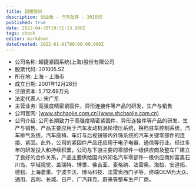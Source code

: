 ```yaml
---
title: 超捷股份
description: 创业板 - 汽车配件 - 301005
published: true
date: 2022-04-30T19:31:13.000Z
tags: stock
editor: markdown
dateCreated: 2022-01-01T00:00:00.000Z
---
```


- 公司名称: 超捷紧固系统(上海)股份有限公司
- 股票代码: 301005.SZ
- 所在地: 上海 - 上海市
- 成立日期: 2001年12月28日
- 注册资本: 5,712.69万元
- 法定代表人: 宋广东
- 主营业务: 高强度精密紧固件，异形连接件等产品的研发，生产与销售
- 公司官网: [www.shchaojie.com.cn](www.shchaojie.com.cn)
- 公司介绍: 公司长期致力于高强度精密紧固件、异形连接件等产品的研发、生产与销售，产品主要应用于汽车发动机涡轮增压系统，换档驻车控制系统，汽车排气系统，汽车座椅、车灯与后视镜等内外饰系统的汽车关键零部件的连接、紧固。此外，公司的紧固件产品还应用于电子电器、通信等行业。经过多年的研发投入和持续积累，公司与下游主要的零部件一级供应商及整车厂建立了良好的合作关系，产品主要供给国内外知名汽车零部件一级供应商如富奥石川岛、华域视觉、盖瑞特、博世、佛吉亚、麦格纳、法雷奥、海拉、安道拓、德韧、上海菱重、宁波丰沃、博马科技、法雷奥西门子等，终端OEM为大众、通用、吉利、长城、日产、广汽菲克、蔚来等整车生产厂商。


